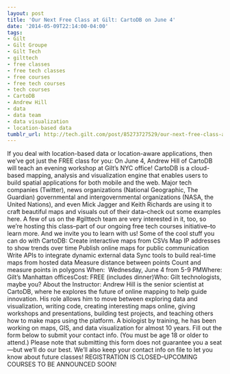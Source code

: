 ```yaml
---
layout: post
title: 'Our Next Free Class at Gilt: CartoDB on June 4'
date: '2014-05-09T22:14:00-04:00'
tags:
- Gilt
- Gilt Groupe
- Gilt Tech
- gilttech
- free classes
- free tech classes
- free courses
- free tech courses
- tech courses
- CartoDB
- Andrew Hill
- data
- data team
- data visualization
- location-based data
tumblr_url: http://tech.gilt.com/post/85273727529/our-next-free-class-at-gilt-cartodb-on-june-4
---
```

If you deal with location-based data or location-aware applications, then we’ve got just the FREE class for you: On June 4, Andrew Hill of CartoDB will teach an evening workshop at Gilt’s NYC office!
CartoDB is a cloud-based mapping, analysis and visualization engine that enables users to build spatial applications for both mobile and the web. Major tech companies (Twitter), news organizations (National Geographic, The Guardian) governmental and intergovernmental organizations (NASA, the United Nations), and even Mick Jagger and Keith Richards are using it to craft beautiful maps and visuals out of their data–check out some examples here. A few of us on the #gilttech team are very interested in it, too, so we’re hosting this class–part of our ongoing free tech courses initiative–to learn more. And we invite you to learn with us!
Some of the cool stuff you can do with CartoDB:
Create interactive maps from CSVs
Map IP addresses to show trends over time
Publish online maps for public communication
Write APIs to integrate dynamic external data
Sync tools to build real-time maps from hosted data
Measure distance between points
Count and measure points in polygons
When:  Wednesday, June 4 from 5-9 PMWhere: Gilt’s Manhattan officesCost: FREE (includes dinner)Who: Gilt technologists, maybe you?
About the Instructor: Andrew Hill is the senior scientist at CartoDB, where he explores the future of online mapping to help guide innovation. His role allows him to move between exploring data and visualization, writing code, creating interesting maps online, giving workshops and presentations, building test projects, and teaching others how to make maps using the platform. A biologist by training, he has been working on maps, GIS, and data visualization for almost 10 years.
Fill out the form below to submit your contact info. (You must be age 18 or older to attend.) Please note that submitting this form does not guarantee you a seat—but we’ll do our best. We’ll also keep your contact info on file to let you know about future classes!
REGISTRATION IS CLOSED–UPCOMING COURSES TO BE ANNOUNCED SOON!
